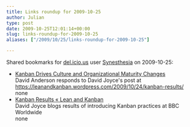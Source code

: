 ```yaml
---
title: Links roundup for 2009-10-25
author: Julian
type: post
date: 2009-10-25T12:01:14+00:00
slug: links-roundup-for-2009-10-25 
aliases: ["/2009/10/25/links-roundup-for-2009-10-25"]

---
```

Shared bookmarks for [del.icio.us][1] user [Synesthesia][2] on 2009-10-25:

  * [Kanban Drives Culture and Organizational Maturity Changes][3]  
    David Anderson responds to David Joyce's post at https://leanandkanban.wordpress.com/2009/10/24/kanban-results/  
    none
  * [Kanban Results &laquo; Lean and Kanban][4]  
    David Joyce blogs results of introducing Kanban practices at BBC Worldwide  
    none

 [1]: https://del.icio.us/
 [2]: https://del.icio.us/synesthesia
 [3]: https://www.agilemanagement.net/Articles/Weblog/KanbanDrivesCultureandOrg.html
 [4]: https://leanandkanban.wordpress.com/2009/10/24/kanban-results